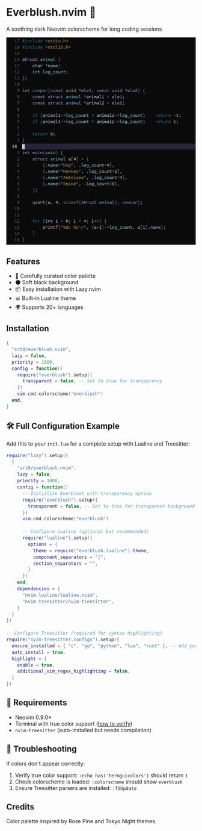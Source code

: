 # Everblush.nvim 🌌

A soothing dark Neovim colorscheme for long coding sessions

![Everblush Screenshot](./screenshot.png)

## Features

- 🎨 Carefully curated color palette
- 🌑 Soft black background
- 📦 Easy installation with Lazy.nvim
- 📊 Built-in Lualine theme
- 🌍 Supports 20+ languages

## Installation

```lua
{
  "srt0/everblush.nvim",
  lazy = false,
  priority = 1000,
  config = function()
    require("everblush").setup({
      transparent = false, -- Set to true for transparency
    })
    vim.cmd.colorscheme("everblush")
  end,
}
```

## 🛠️ Full Configuration Example

Add this to your `init.lua` for a complete setup with Lualine and Treesitter:

```lua
require("lazy").setup({
  {
    "srt0/everblush.nvim",
    lazy = false,
    priority = 1000,
    config = function()
      -- Initialize Everblush with transparency option
      require("everblush").setup({
        transparent = false, -- Set to true for transparent background
      })
      vim.cmd.colorscheme("everblush")
      
      -- Configure Lualine (optional but recommended)
      require("lualine").setup({
        options = {
          theme = require("everblush.lualine").theme,
          component_separators = "|",
          section_separators = "",
        }
      })
    end,
    dependencies = {
      "nvim-lualine/lualine.nvim",
      "nvim-treesitter/nvim-treesitter",
    }
  }
})

-- Configure Treesitter (required for syntax highlighting)
require("nvim-treesitter.configs").setup({
  ensure_installed = { "c", "go", "python", "lua", "rust" }, -- Add your languages
  auto_install = true,
  highlight = {
    enable = true,
    additional_vim_regex_highlighting = false,
  }
})
```

## 🌈 Requirements
- Neovim 0.9.0+
- Terminal with true color support ([how to verify](https://gist.github.com/XVilka/8346728))
- `nvim-treesitter` (auto-installed but needs compilation)

## 🔧 Troubleshooting
If colors don't appear correctly:
1. Verify true color support: `:echo has('termguicolors')` should return `1`
2. Check colorscheme is loaded: `:colorscheme` should show `everblush`
3. Ensure Treesitter parsers are installed: `:TSUpdate`

## Credits

Color palette inspired by Rose Pine and Tokyo Night themes.
